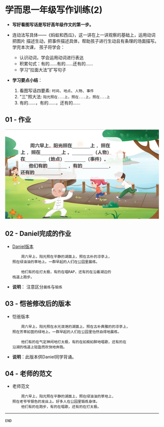# 学而思一年级写作训练(2)

* **写好看图写话是写好高年级作文的第一步。**

* 连动法写具体——《蚂蚁和西瓜》，这一讲在上一讲观察的基础上，运用动词把图片
  描述生动，把事件描述具体，帮助孩子进行生动且有条理的场面描写。学完本次课，
  孩子将学会：
  * 认识动词，学会运用动词进行表达
  * 积累句式：有的......有的......还有的......
  * 学习“拉面大法”扩写句子

* **学习要点小结**：
  1. 看图写话四要素: `时间`、`地点`、`人物`、`事件`
  2. "三"照大法: `阳光照在...上，照在...上，照在...上`
  3. 有的......，有的......，还有的......

## 01 - 作业

![02a](images/02a.png)


## 02 - Daniel完成的作业

* [Daniel版本](images/02b.png)
  ```
      周六早上，阳光照在平静的湖面上，照在古朴的凉亭上，
  照在绿油油的草地上。一群早起的人们在公园里晨练。

      他们有的在打太极，有的在唱RAP，还有的在沿着湖边的
  栈道上跑步。
  ```

* **说明**： 注意区分`晨练`与`锻炼`


## 03 - 恺爸修改后的版本

* 恺爸版本
  ```
      周六早上，阳光照在水光潋滟的湖面上，照在古朴典雅的的凉亭上，
  照在芳草如茵的绿地上。一群早起的人们在公园里怡然自得地晨练。

      他们有的在气定神闲地打太极，有的在如痴如醉地唱歌，还有的在
  沿湖的栈道上轻盈而欢快地奔跑。
  ```

* **说明**：此版本供Daniel同学背诵。

## 04 - 老师的范文

* 老师范文
  ```
      周六早上，阳光照在平静的湖面上，照在绿油油的草地上，
  照在老爷爷银色的发丝上。好多人在公园里锻炼身体。
      他们有的在跑步，有的在唱歌，还有的在打太极。
  ```

-------------------------------------------------------------------------------
`END`
